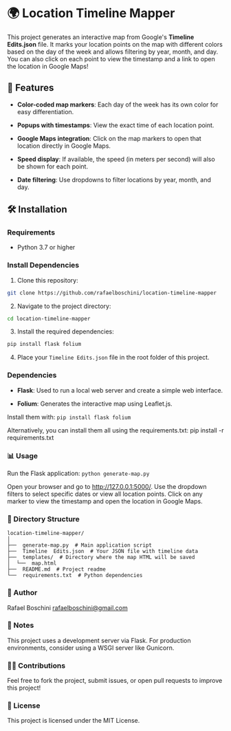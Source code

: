 
# 🌍 Location Timeline Mapper
This project generates an interactive map from Google's **Timeline Edits.json** file. It marks your location points on the map with different colors based on the day of the week and allows filtering by year, month, and day. You can also click on each point to view the timestamp and a link to open the location in Google Maps!

## 🚀 Features
-  **Color-coded map markers**: Each day of the week has its own color for easy differentiation.

-  **Popups with timestamps**: View the exact time of each location point.

-  **Google Maps integration**: Click on the map markers to open that location directly in Google Maps.

-  **Speed display**: If available, the speed (in meters per second) will also be shown for each point.

-  **Date filtering**: Use dropdowns to filter locations by year, month, and day.

## 🛠️ Installation

### Requirements
- Python 3.7 or higher

### Install Dependencies
1. Clone this repository:
```bash
git clone https://github.com/rafaelboschini/location-timeline-mapper
``` 

2. Navigate to the project directory:
```bash
cd location-timeline-mapper
``` 

3. Install the required dependencies:
```bash
pip install flask folium
``` 

4. Place your `Timeline Edits.json` file in the root folder of this project.

### Dependencies
-  **Flask**: Used to run a local web server and create a simple web interface.

-  **Folium**: Generates the interactive map using Leaflet.js.

Install them with: `pip install flask folium`

Alternatively,  you  can  install  them  all  using  the  requirements.txt:
pip  install  -r  requirements.txt 

### 📊 Usage
Run  the  Flask  application: `python generate-map.py`

Open  your  browser  and  go  to  http://127.0.0.1:5000/.
Use  the  dropdown  filters  to  select  specific  dates  or  view  all  location  points.
Click  on  any  marker  to  view  the  timestamp  and  open  the  location  in  Google  Maps.  

### 📂 Directory Structure

    location-timeline-mapper/
    │
    ├──  generate-map.py  # Main application script
    ├──  Timeline  Edits.json  # Your JSON file with timeline data
    ├──  templates/  # Directory where the map HTML will be saved
    │  └──  map.html
    ├──  README.md  # Project readme
    └──  requirements.txt  # Python dependencies

### 👤 Author
Rafael  Boschini <rafaelboschini@gmail.com>

### 📝 Notes
This  project  uses  a  development  server  via  Flask.  For  production  environments,  consider  using  a  WSGI  server  like  Gunicorn. 

### 🧑‍💻 Contributions
Feel  free  to  fork  the  project,  submit  issues,  or  open  pull  requests  to  improve  this  project!

### 📜 License
This  project  is  licensed  under  the  MIT  License. 
